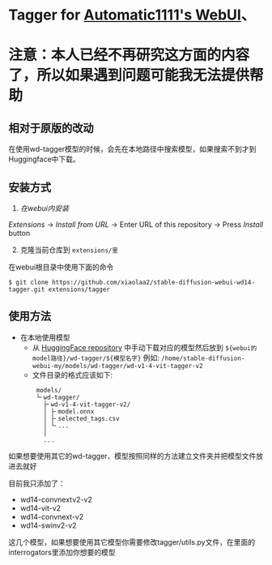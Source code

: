 # Tagger for [Automatic1111&#39;s WebUI](https://github.com/AUTOMATIC1111/stable-diffusion-webui)、

# 注意：本人已经不再研究这方面的内容了，所以如果遇到问题可能我无法提供帮助

## 相对于原版的改动

在使用wd-tagger模型的时候，会先在本地路径中搜索模型，如果搜索不到才到Huggingface中下载。


## 安装方式

1. *在webui内安装*

*Extensions* -> *Install from URL* -> Enter URL of this repository -> Press *Install* button

2. 克隆当前仓库到 `extensions/里`

在webui根目录中使用下面的命令

```shell
$ git clone https://github.com/xiaolaa2/stable-diffusion-webui-wd14-tagger.git extensions/tagger
```


## 使用方法

* 在本地使用模型
  - 从 [HuggingFace repository](https://huggingface.co/SmilingWolf/wd-v1-4-vit-tagger) 中手动下载对应的模型然后放到 `${webui的model路径}/wd-tagger/${模型名字}` 例如: `/home/stable-diffusion-webui-my/models/wd-tagger/wd-v1-4-vit-tagger-v2`
  - 文件目录的格式应该如下:
    ```
     models/
     └╴wd-tagger/
       ├╴wd-v1-4-vit-tagger-v2/
       │ ├╴model.onnx
       │ ├╴selected_tags.csv
       │ └╴...
       │
       ...
    ```
如果想要使用其它的wd-tagger、模型按照同样的方法建立文件夹并把模型文件放进去就好

目前我只添加了：
- wd14-convnextv2-v2
- wd14-vit-v2
- wd14-convnext-v2
- wd14-swinv2-v2

这几个模型，如果想要使用其它模型你需要修改tagger/utils.py文件，在里面的interrogators里添加你想要的模型
